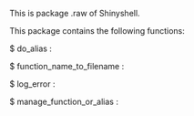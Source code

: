 This is package .raw of Shinyshell.

This package contains the following functions:

$ do_alias  : 

$ function_name_to_filename  : 

$ log_error  : 

$ manage_function_or_alias  : 

